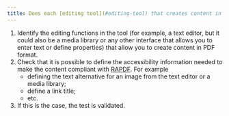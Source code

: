 ```yaml
---
title: Does each [editing tool](#editing-tool) that creates content in PDF format have the ability to define the [accessibility information](#accessibility-information) needed to create [RAPDF]-compliant content (../rapdf1/index.html)?
---
```

1. Identify the editing functions in the tool (for example, a text editor, but it could also be a media library or any other interface that allows you to enter text or define properties) that allow you to create content in PDF format.
2. Check that it is possible to define the accessibility information needed to make the content compliant with [RAPDF](../rapdf1/index.html). For example 
	- defining the text alternative for an image from the text editor or a media library;
	- define a link title;
	- etc.
3. If this is the case, the test is validated.